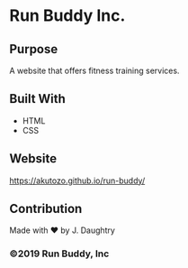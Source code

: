# Run Buddy Inc.

## Purpose
A website that offers fitness training services.

## Built With
* HTML
* CSS

## Website
https://akutozo.github.io/run-buddy/

## Contribution
Made with ❤️ by J. Daughtry

### ©️2019 Run Buddy, Inc 
